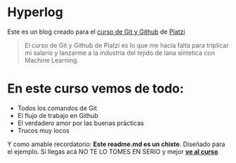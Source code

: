 # Hyperlog 
Este es un blog creado para el [curso de Git y Github](https://platzi.com/cursos/git-github/ "curso de Git y Github") de [Platzi](https://platzi.com/home "Platzi")
>El curso de Git y Github de Platzi es lo que me hacia falta para triplicar mi salario y lanzarme a la industria del tejido de lana sintetica con Machine Learning.

# En este curso vemos de todo:
* Todos los comandos de Git
* El flujo de trabajo en Github
* El verdadero amor por las buenas prácticas
* Trucos muy locos

Y como amable recordatorio: **Este readme.md es un chiste**. Diseñado para el ejemplo. Si llegas acá NO TE LO TOMES EN SERIO y mejor [**ve al curso**](https://platzi.com/cursos/git-github/ "ve al curso")
